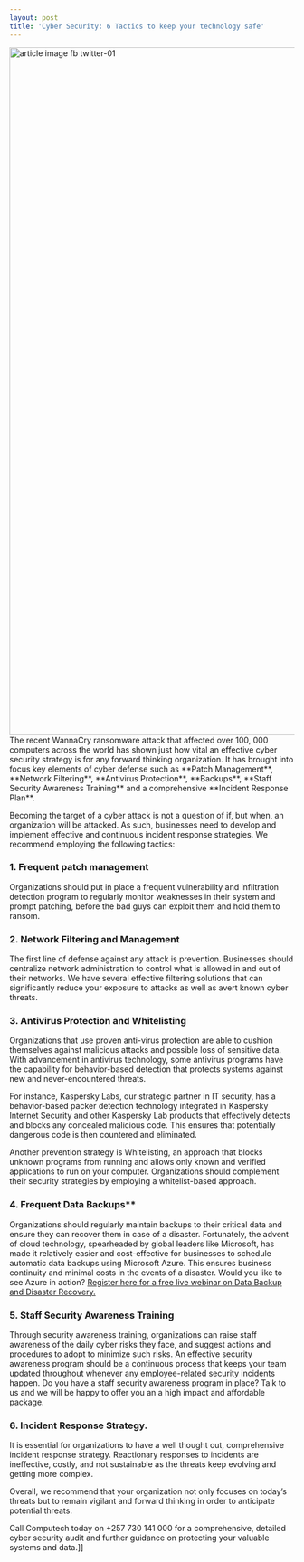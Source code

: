 ```yaml
---
layout: post
title: 'Cyber Security: 6 Tactics to keep your technology safe'
---
```

<img class="aligncenter size-full wp-image-224" src="http://blog.computechlimited.com/wp-content/uploads/2017/05/article-image-fb-twitter-01.png" alt="article image fb twitter-01" width="2536" height="1217" />
The recent WannaCry ransomware attack that affected over 100, 000 computers across the world has shown just how vital an effective cyber security strategy is for any forward thinking organization. It has brought into focus key elements of cyber defense such as **Patch Management**, **Network Filtering**, **Antivirus Protection**, **Backups**, **Staff Security Awareness Training** and a comprehensive **Incident Response Plan**.

Becoming the target of a cyber attack is not a question of if, but when, an organization will be attacked. As such, businesses need to develop and implement effective and continuous incident response strategies. We recommend employing the following tactics:

### 1. Frequent patch management
Organizations should put in place a frequent vulnerability and infiltration detection program to regularly monitor weaknesses in their system and prompt patching, before the bad guys can exploit them and hold them to ransom.

### 2. Network Filtering and Management
The first line of defense against any attack is prevention. Businesses should centralize network administration to control what is allowed in and out of their networks. We have several effective filtering solutions that can significantly reduce your exposure to attacks as well as avert known cyber threats.

### 3. Antivirus Protection and Whitelisting
Organizations that use proven anti-virus protection are able to cushion themselves against malicious attacks and possible loss of sensitive data. With advancement in antivirus technology, some antivirus programs have the capability for behavior-based detection that protects systems against new and never-encountered threats.

For instance, Kaspersky Labs, our strategic partner in IT security, has a behavior-based packer detection technology integrated in Kaspersky Internet Security and other Kaspersky Lab products that effectively detects and blocks any concealed malicious code. This ensures that potentially dangerous code is then countered and eliminated.

Another prevention strategy is Whitelisting, an approach that blocks unknown programs from running and allows only known and verified applications to run on your computer. Organizations should complement their security strategies by employing a whitelist-based approach.

### 4. Frequent Data Backups**
Organizations should regularly maintain backups to their critical data and ensure they can recover them in case of a disaster. Fortunately, the advent of cloud technology, spearheaded by global leaders like Microsoft, has made it relatively easier and cost-effective for businesses to schedule automatic data backups using Microsoft Azure. This ensures business continuity and minimal costs in the events of a disaster. Would you like to see Azure in action? <a href="http://attendee.gotowebinar.com/register/6232741473935952130" target="_blank">Register here for a free live webinar on Data Backup and Disaster Recovery.</a>

### 5. Staff Security Awareness Training
Through security awareness training, organizations can raise staff awareness of the daily cyber risks they face, and suggest actions and procedures to adopt to minimize such risks. An effective security awareness program should be a continuous process that keeps your team updated throughout whenever any employee-related security incidents happen.
Do you have a staff security awareness program in place? Talk to us and we will be happy to offer you an a high impact and affordable package.

### 6. Incident Response Strategy. 
It is essential for organizations to have a well thought out, comprehensive incident response strategy. Reactionary responses to incidents are ineffective, costly, and not sustainable as the threats keep evolving and getting more complex.

Overall, we recommend that your organization not only focuses on today’s threats but to remain vigilant and forward thinking in order to anticipate potential threats.

Call Computech today on +257 730 141 000 for a comprehensive, detailed cyber security audit and further guidance on protecting your valuable systems and data.]]